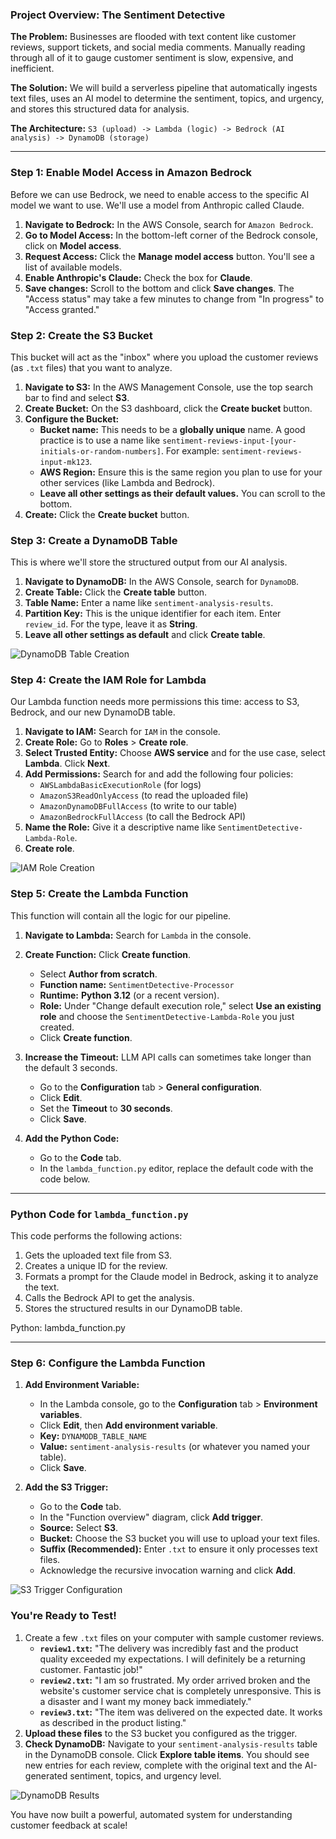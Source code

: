 ### **Project Overview: The Sentiment Detective**

**The Problem:** Businesses are flooded with text content like customer reviews, support tickets, and social media comments. Manually reading through all of it to gauge customer sentiment is slow, expensive, and inefficient.

**The Solution:** We will build a serverless pipeline that automatically ingests text files, uses an AI model to determine the sentiment, topics, and urgency, and stores this structured data for analysis.

**The Architecture:** `S3 (upload) -> Lambda (logic) -> Bedrock (AI analysis) -> DynamoDB (storage)`

---

### **Step 1: Enable Model Access in Amazon Bedrock**

Before we can use Bedrock, we need to enable access to the specific AI model we want to use. We'll use a model from Anthropic called Claude.

1. **Navigate to Bedrock:** In the AWS Console, search for `Amazon Bedrock`.
2. **Go to Model Access:** In the bottom-left corner of the Bedrock console, click on **Model access**.
3. **Request Access:** Click the **Manage model access** button. You'll see a list of available models.
4. **Enable Anthropic's Claude:** Check the box for **Claude**.
5. **Save changes:** Scroll to the bottom and click **Save changes**. The "Access status" may take a few minutes to change from "In progress" to "Access granted."

### **Step 2: Create the S3 Bucket**

This bucket will act as the "inbox" where you upload the customer reviews (as `.txt` files) that you want to analyze.

1. **Navigate to S3:** In the AWS Management Console, use the top search bar to find and select **S3**.
2. **Create Bucket:** On the S3 dashboard, click the **Create bucket** button.
3. **Configure the Bucket:**
    - **Bucket name:** This needs to be a **globally unique** name. A good practice is to use a name like `sentiment-reviews-input-[your-initials-or-random-numbers]`. For example: `sentiment-reviews-input-mk123`.
    - **AWS Region:** Ensure this is the same region you plan to use for your other services (like Lambda and Bedrock).
    - **Leave all other settings as their default values.** You can scroll to the bottom.
4. **Create:** Click the **Create bucket** button.

### **Step 3: Create a DynamoDB Table**

This is where we'll store the structured output from our AI analysis.

1. **Navigate to DynamoDB:** In the AWS Console, search for `DynamoDB`.
2. **Create Table:** Click the **Create table** button.
3. **Table Name:** Enter a name like `sentiment-analysis-results`.
4. **Partition Key:** This is the unique identifier for each item. Enter `review_id`. For the type, leave it as **String**.
5. **Leave all other settings as default** and click **Create table**.

![DynamoDB Table Creation](dynamodb-creation.png)

### **Step 4: Create the IAM Role for Lambda**

Our Lambda function needs more permissions this time: access to S3, Bedrock, and our new DynamoDB table.

1. **Navigate to IAM:** Search for `IAM` in the console.
2. **Create Role:** Go to **Roles** > **Create role**.
3. **Select Trusted Entity:** Choose **AWS service** and for the use case, select **Lambda**. Click **Next**.
4. **Add Permissions:** Search for and add the following four policies:
    - `AWSLambdaBasicExecutionRole` (for logs)
    - `AmazonS3ReadOnlyAccess` (to read the uploaded file)
    - `AmazonDynamoDBFullAccess` (to write to our table)
    - `AmazonBedrockFullAccess` (to call the Bedrock API)
5. **Name the Role:** Give it a descriptive name like `SentimentDetective-Lambda-Role`.
6. **Create role**.

![IAM Role Creation](iam-role-creation.png)

### **Step 5: Create the Lambda Function**

This function will contain all the logic for our pipeline.

1. **Navigate to Lambda:** Search for `Lambda` in the console.
    
2. **Create Function:** Click **Create function**.
    - Select **Author from scratch**.
    - **Function name:** `SentimentDetective-Processor`
    - **Runtime:** **Python 3.12** (or a recent version).
    - **Role:** Under "Change default execution role," select **Use an existing role** and choose the `SentimentDetective-Lambda-Role` you just created.
    - Click **Create function**.

3. **Increase the Timeout:** LLM API calls can sometimes take longer than the default 3 seconds.
    - Go to the **Configuration** tab > **General configuration**.
    - Click **Edit**.
    - Set the **Timeout** to **30 seconds**.
    - Click **Save**.

4. **Add the Python Code:**
    - Go to the **Code** tab.
    - In the `lambda_function.py` editor, replace the default code with the code below.


---

### **Python Code for `lambda_function.py`**

This code performs the following actions:

1. Gets the uploaded text file from S3.
2. Creates a unique ID for the review.
3. Formats a prompt for the Claude model in Bedrock, asking it to analyze the text.
4. Calls the Bedrock API to get the analysis.
5. Stores the structured results in our DynamoDB table.

Python: lambda_function.py

---

### **Step 6: Configure the Lambda Function**

1. **Add Environment Variable:**
    - In the Lambda console, go to the **Configuration** tab > **Environment variables**.
    - Click **Edit**, then **Add environment variable**.
    - **Key:** `DYNAMODB_TABLE_NAME`
    - **Value:** `sentiment-analysis-results` (or whatever you named your table).
    - Click **Save**.

2. **Add the S3 Trigger:**
    - Go to the **Code** tab.
    - In the "Function overview" diagram, click **Add trigger**.
    - **Source:** Select **S3**.
    - **Bucket:** Choose the S3 bucket you will use to upload your text files.
    - **Suffix (Recommended):** Enter `.txt` to ensure it only processes text files.
    - Acknowledge the recursive invocation warning and click **Add**.

![S3 Trigger Configuration](s3-trigger-config.png)

### **You're Ready to Test!**

1. Create a few `.txt` files on your computer with sample customer reviews.
    - **`review1.txt`:** "The delivery was incredibly fast and the product quality exceeded my expectations. I will definitely be a returning customer. Fantastic job!"
    - **`review2.txt`:** "I am so frustrated. My order arrived broken and the website's customer service chat is completely unresponsive. This is a disaster and I want my money back immediately."
    - **`review3.txt`:** "The item was delivered on the expected date. It works as described in the product listing."
2. **Upload these files** to the S3 bucket you configured as the trigger.
3. **Check DynamoDB:** Navigate to your `sentiment-analysis-results` table in the DynamoDB console. Click **Explore table items**. You should see new entries for each review, complete with the original text and the AI-generated sentiment, topics, and urgency level.

![DynamoDB Results](dynamodb-results.png)

You have now built a powerful, automated system for understanding customer feedback at scale!
